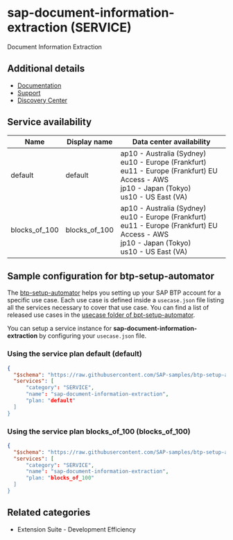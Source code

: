 # sap-document-information-extraction (SERVICE)

Document Information Extraction

## Additional details
- [Documentation](https://help.sap.com/dox)
- [Support](https://help.sap.com/viewer/5fa7265b9ff64d73bac7cec61ee55ae6/SHIP/en-US/7ddd52320bae4d539393a4365b9f6aa6.html)
- [Discovery Center](https://discovery-center.cloud.sap/serviceCatalog/document-information-extraction)

## Service availability

| Name | Display name | Data center availability  |
|------|----------------|---------------------------|
|  default  |  default  | ap10 - Australia (Sydney)<br> eu10 - Europe (Frankfurt)<br> eu11 - Europe (Frankfurt) EU Access - AWS<br> jp10 - Japan (Tokyo)<br> us10 - US East (VA)  |
|  blocks_of_100  |  blocks_of_100  | ap10 - Australia (Sydney)<br> eu10 - Europe (Frankfurt)<br> eu11 - Europe (Frankfurt) EU Access - AWS<br> jp10 - Japan (Tokyo)<br> us10 - US East (VA)  |

## Sample configuration for btp-setup-automator

The [btp-setup-automator](https://github.com/SAP-samples/btp-setup-automator) helps you setting up your SAP BTP account for a specific use case. Each use case is defined inside a `usecase.json` file listing all the services necessary to cover that use case. You can find a list of released use cases in the [usecase folder of bpt-setup-automator](https://github.com/SAP-samples/btp-setup-automator/tree/main/usecases).

You can setup a service instance for **sap-document-information-extraction** by configuring your `usecase.json` file.

### Using the service plan **default** (default)

```json
{
  "$schema": "https://raw.githubusercontent.com/SAP-samples/btp-setup-automator/main/libs/btpsa-usecase.json",
  "services": [
      "category": "SERVICE",
      "name": "sap-document-information-extraction",
      "plan: "default"
  ]
}
```

### Using the service plan **blocks_of_100** (blocks_of_100)

```json
{
  "$schema": "https://raw.githubusercontent.com/SAP-samples/btp-setup-automator/main/libs/btpsa-usecase.json",
  "services": [
      "category": "SERVICE",
      "name": "sap-document-information-extraction",
      "plan: "blocks_of_100"
  ]
}
```


## Related categories
- Extension Suite - Development Efficiency